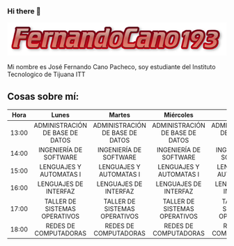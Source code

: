 ### Hi there 👋

<!--
**FernandoCano193/FernandoCano193** is a ✨ _special_ ✨ repository because its `README.md` (this file) appears on your GitHub profile.

Here are some ideas to get you started:

- 🔭 I’m currently working on ...
- 🌱 I’m currently learning ...
- 👯 I’m looking to collaborate
- 🤔 I’m looking for help with ...
- 💬 Ask me about ...
- 📫 How to reach me: ...
- 😄 Pronouns: ...
- ⚡ Fun fact: ...
-->

![](Logo.png)

Mi nombre es José Fernando Cano Pacheco, soy estudiante del Instituto Tecnologico de Tijuana ITT

Cosas sobre mí:
-


| Hora  |             **Lunes**            |            **Martes**            |           **Miércoles**          |            **Jueves**            |            **Viernes**           |
|-------|:--------------------------------:|:--------------------------------:|:--------------------------------:|:--------------------------------:|:--------------------------------:|
| 13:00 | ADMINISTRACIÓN DE BASE  DE DATOS | ADMINISTRACIÓN DE BASE  DE DATOS | ADMINISTRACIÓN DE BASE  DE DATOS | ADMINISTRACIÓN DE BASE  DE DATOS | ADMINISTRACIÓN DE BASE  DE DATOS |
| 14:00 |      INGENIERÍA DE SOFTWARE      |      INGENIERÍA DE SOFTWARE      |      INGENIERÍA DE SOFTWARE      |      INGENIERÍA DE SOFTWARE      |      INGENIERÍA DE SOFTWARE      |
| 15:00 |      LENGUAJES Y AUTOMATAS I     |      LENGUAJES Y AUTOMATAS I     |      LENGUAJES Y AUTOMATAS I     |      LENGUAJES Y AUTOMATAS I     |      LENGUAJES Y AUTOMATAS I     |
| 16:00 |       LENGUAJES DE INTERFAZ      |       LENGUAJES DE INTERFAZ      |       LENGUAJES DE INTERFAZ      |       LENGUAJES DE INTERFAZ      |                                  |
| 17:00 |  TALLER DE SISTEMAS  OPERATIVOS  |  TALLER DE SISTEMAS  OPERATIVOS  |  TALLER DE SISTEMAS  OPERATIVOS  |  TALLER DE SISTEMAS  OPERATIVOS  |                                  |
| 18:00 |       REDES DE COMPUTADORAS      |       REDES DE COMPUTADORAS      |       REDES DE COMPUTADORAS      |       REDES DE COMPUTADORAS      |       REDES DE COMPUTADORAS      |
